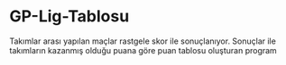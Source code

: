 # GP-Lig-Tablosu
Takımlar arası yapılan maçlar rastgele skor ile sonuçlanıyor. Sonuçlar ile takımların kazanmış olduğu puana göre puan tablosu oluşturan program

